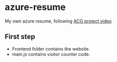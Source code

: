 # azure-resume
My own azure resume, following [ACG project video](https://youtu.be/ieYrBWmkfno?si=SYFzvo7CW5fGEPH0)

## First step
- Frontend folder contains the website.
- main.js contains visitor counter code.